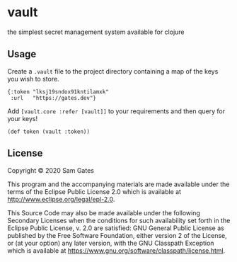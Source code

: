 # vault

the simplest secret management system available for clojure

## Usage

Create a `.vault` file to the project directory containing a map of the keys you wish to store.

```
{:token "lksj19sndox91kntilamxk"
 :url   "https://gates.dev"}
```

Add `[vault.core :refer [vault]]` to your requirements and then query for your keys!

```
(def token (vault :token))
```

## License

Copyright © 2020 Sam Gates

This program and the accompanying materials are made available under the
terms of the Eclipse Public License 2.0 which is available at
http://www.eclipse.org/legal/epl-2.0.

This Source Code may also be made available under the following Secondary
Licenses when the conditions for such availability set forth in the Eclipse
Public License, v. 2.0 are satisfied: GNU General Public License as published by
the Free Software Foundation, either version 2 of the License, or (at your
option) any later version, with the GNU Classpath Exception which is available
at https://www.gnu.org/software/classpath/license.html.
